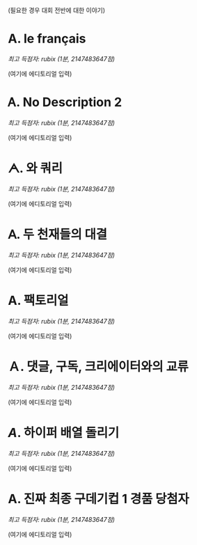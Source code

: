 (필요한 경우 대회 전반에 대한 이야기)

# А. le français

*최고 득점자: rubix (1분, 2147483647점)*

(여기에 에디토리얼 입력)

# Ꭺ. No Description 2

*최고 득점자: rubix (1분, 2147483647점)*

(여기에 에디토리얼 입력)

# ᗅ. 와 쿼리

*최고 득점자: rubix (1분, 2147483647점)*

(여기에 에디토리얼 입력)

# ꓮ. 두 천재들의 대결

*최고 득점자: rubix (1분, 2147483647점)*

(여기에 에디토리얼 입력)

# Α. 팩토리얼

*최고 득점자: rubix (1분, 2147483647점)*

(여기에 에디토리얼 입력)

# Ａ. 댓글, 구독, 크리에이터와의 교류

*최고 득점자: rubix (1분, 2147483647점)*

(여기에 에디토리얼 입력)

# $A$. 하이퍼 배열 돌리기

*최고 득점자: rubix (1분, 2147483647점)*

(여기에 에디토리얼 입력)

# A. 진짜 최종 구데기컵 1 경품 당첨자

*최고 득점자: rubix (1분, 2147483647점)*

(여기에 에디토리얼 입력)

